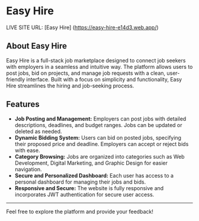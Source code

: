 # Easy Hire
LIVE SITE URL: [Easy Hire] (https://easy-hire-e14d3.web.app/)
## About Easy Hire

Easy Hire is a full-stack job marketplace designed to connect job seekers with employers in a seamless and intuitive way. The platform allows users to post jobs, bid on projects, and manage job requests with a clean, user-friendly interface. Built with a focus on simplicity and functionality, Easy Hire streamlines the hiring and job-seeking process.

## Features

- **Job Posting and Management:** Employers can post jobs with detailed descriptions, deadlines, and budget ranges. Jobs can be updated or deleted as needed.
- **Dynamic Bidding System:** Users can bid on posted jobs, specifying their proposed price and deadline. Employers can accept or reject bids with ease.
- **Category Browsing:** Jobs are organized into categories such as Web Development, Digital Marketing, and Graphic Design for easier navigation.
- **Secure and Personalized Dashboard:** Each user has access to a personal dashboard for managing their jobs and bids.
- **Responsive and Secure:** The website is fully responsive and incorporates JWT authentication for secure user access.

---

Feel free to explore the platform and provide your feedback!
